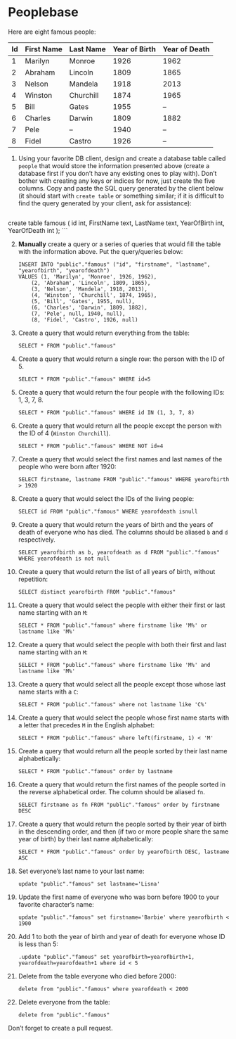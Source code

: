 # Peoplebase

Here are eight famous people: 

| Id | First Name | Last Name | Year of Birth | Year of Death |
|----|------------|-----------|---------------|---------------|
| 1  | Marilyn    | Monroe    | 1926          | 1962          |
| 2  | Abraham    | Lincoln   | 1809          | 1865          |
| 3  | Nelson     | Mandela   | 1918          | 2013          |
| 4  | Winston    | Churchill | 1874          | 1965          |
| 5  | Bill       | Gates     | 1955          | –             |
| 6  | Charles    | Darwin    | 1809          | 1882          |
| 7  | Pele       | –         | 1940          | –             |
| 8  | Fidel      | Castro    | 1926          | –             |

1. Using your favorite DB client, design and create a database table called `people` that would store the information presented above (create a database first if you don’t have any existing ones to play with). Don’t bother with creating any keys or indices for now, just create the five columns. Copy and paste the SQL query generated by the client below (it should start with `create table` or something similar; if it is difficult to find the query generated by your client, ask for assistance):

    ```postgresql
 create table famous
(
	id int,
	FirstName text,
	LastName text,
	YearOfBirth int,
	YearOfDeath int
);
    ```

2. **Manually** create a query or a series of queries that would fill the table with the information above. Put the query/queries below:

    ```postgresql
    INSERT INTO "public"."famous" ("id", "firstname", "lastname", "yearofbirth", "yearofdeath")
    VALUES (1, 'Marilyn', 'Monroe', 1926, 1962),
        (2, 'Abraham', 'Lincoln', 1809, 1865),
        (3, 'Nelson', 'Mandela', 1918, 2013),
        (4, 'Winston', 'Churchill', 1874, 1965),
        (5, 'Bill', 'Gates', 1955, null),
        (6, 'Charles', 'Darwin', 1809, 1882),
        (7, 'Pele', null, 1940, null),
        (8, 'Fidel', 'Castro', 1926, null)
    ```

3. Create a query that would return everything from the table:

    ```postgresql
    SELECT * FROM "public"."famous"
    ```
    
4. Create a query that would return a single row: the person with the ID of 5.

    ```postgresql
    SELECT * FROM "public"."famous" WHERE id=5
    ```

5. Create a query that would return the four people with the following IDs: 1, 3, 7, 8.

    ```postgresql
    SELECT * FROM "public"."famous" WHERE id IN (1, 3, 7, 8)
    ```

6. Create a query that would return all the people except the person with the ID of 4 (`Winston Churchill`).

    ```postgresql
    SELECT * FROM "public"."famous" WHERE NOT id=4
    ```

7. Create a query that would select the first names and last names of the people who were born after 1920:

    ```postgresql
    SELECT firstname, lastname FROM "public"."famous" WHERE yearofbirth > 1920
    ```
    
8. Create a query that would select the IDs of the living people:

    ```postgresql
    SELECT id FROM "public"."famous" WHERE yearofdeath isnull 
    ```
    
9. Create a query that would return the years of birth and the years of death of everyone who has died. The columns should be aliased `b` and `d` respectively.

    ```postgresql
    SELECT yearofbirth as b, yearofdeath as d FROM "public"."famous" WHERE yearofdeath is not null
    ```
    
10. Create a query that would return the list of all years of birth, without repetition:

    ```postgresql
    SELECT distinct yearofbirth FROM "public"."famous"
    ```

11. Create a query that would select the people with either their first or last name starting with an `M`:

    ```postgresql
    SELECT * FROM "public"."famous" where firstname like 'M%' or lastname like 'M%'
    ```

12. Create a query that would select the people with both their first and last name starting with an `M`:

    ```postgresql
    SELECT * FROM "public"."famous" where firstname like 'M%' and lastname like 'M%'
    ```
    
13. Create a query that would select all the people except those whose last name starts with a `C`:

    ```postgresql
    SELECT * FROM "public"."famous" where not lastname like 'C%'
    ```
    
14. Create a query that would select the people whose first name starts with a letter that precedes `M` in the English alphabet:

    ```postgresql
    SELECT * FROM "public"."famous" where left(firstname, 1) < 'M'
    ```
    
15. Create a query that would return all the people sorted by their last name alphabetically:

    ```postgresql
    SELECT * FROM "public"."famous" order by lastname
    ```

16. Create a query that would return the first names of the people sorted in the reverse alphabetical order. The column should be aliased `fn`.

    ```postgresql
    SELECT firstname as fn FROM "public"."famous" order by firstname DESC
    ```

17. Create a query that would return the people sorted by their year of birth in the descending order, and then (if two or more people share the same year of birth) by their last name alphabetically:

    ```postgresql
    SELECT * FROM "public"."famous" order by yearofbirth DESC, lastname ASC
    ```
    
18. Set everyone’s last name to your last name:

    ```postgresql
    update "public"."famous" set lastname='Lisna'
    ```
    
19. Update the first name of everyone who was born before 1900 to your favorite character’s name:

    ```postgresql
    update "public"."famous" set firstname='Barbie' where yearofbirth < 1900
    ```
    
20. Add 1 to both the year of birth and year of death for everyone whose ID is less than 5:

    ```postgresql
    .update "public"."famous" set yearofbirth=yearofbirth+1, yearofdeath=yearofdeath+1 where id < 5
    ```

21. Delete from the table everyone who died before 2000:

    ```postgresql
    delete from "public"."famous" where yearofdeath < 2000
    ```

22. Delete everyone from the table:

    ```postgresql
    delete from "public"."famous"
    ```
    
Don’t forget to create a pull request.
